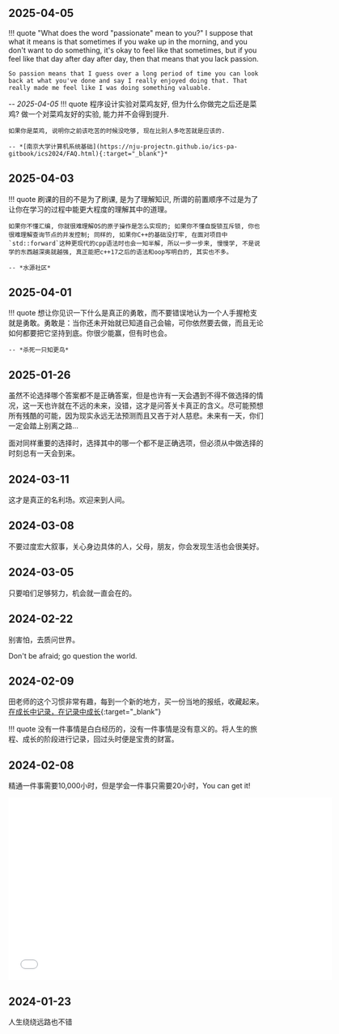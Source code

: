 ## 2025-04-05
!!! quote "What does the word "passionate" mean to you?"
    I suppose that what it means is that sometimes if you wake up in the morning, and you don't want to do something, it's okay to feel like that sometimes, but if you feel like that day after day after day, then that means that you lack passion.

    So passion means that I guess over a long period of time you can look back at what you've done and say I really enjoyed doing that. That really made me feel like I was doing something valuable.

-- *2025-04-05*
!!! quote
    程序设计实验对菜鸡友好, 但为什么你做完之后还是菜鸡? 做一个对菜鸡友好的实验, 能力并不会得到提升.

    如果你是菜鸡, 说明你之前该吃苦的时候没吃够, 现在比别人多吃苦就是应该的.

    -- *[南京大学计算机系统基础](https://nju-projectn.github.io/ics-pa-gitbook/ics2024/FAQ.html){:target="_blank"}*



## 2025-04-03
!!! quote
    刷课的目的不是为了刷课, 是为了理解知识, 所谓的前置顺序不过是为了让你在学习的过程中能更大程度的理解其中的道理。

    如果你不懂汇编, 你就很难理解OS的原子操作是怎么实现的; 如果你不懂自旋锁互斥锁, 你也很难理解查询节点的并发控制; 同样的, 如果你C++的基础没打牢, 在面对项目中`std::forward`这种更现代的cpp语法时也会一知半解, 所以一步一步来, 慢慢学, 不是说学的东西越深奥就越强, 真正能把c++17之后的语法和oop写明白的, 其实也不多。

    -- *水源社区*


## 2025-04-01
!!! quote
    想让你见识一下什么是真正的勇敢，而不要错误地认为一个人手握枪支就是勇敢。勇敢是：当你还未开始就已知道自己会输，可你依然要去做，而且无论如何都要把它坚持到底。你很少能赢，但有时也会。
    
    -- *杀死一只知更鸟*


## 2025-01-26
虽然不论选择哪个答案都不是正确答案，但是也许有一天会遇到不得不做选择的情况，这一天也许就在不远的未来，没错，这才是问答关卡真正的含义。尽可能预想所有残酷的可能，因为现实永远无法预测而且又吝于对人慈悲。未来有一天，你们一定会踏上别离之路...

面对同样重要的选择时，选择其中的哪一个都不是正确选项，但必须从中做选择的时刻总有一天会到来。


## 2024-03-11
这才是真正的名利场。欢迎来到人间。

## 2024-03-08
不要过度宏大叙事，关心身边具体的人，父母，朋友，你会发现生活也会很美好。

## 2024-03-05
只要咱们足够努力，机会就一直会在的。

## 2024-02-22
别害怕，去质问世界。

Don't be afraid; go question the world.

## 2024-02-09
田老师的这个习惯非常有趣，每到一个新的地方，买一份当地的报纸，收藏起来。[在成长中记录，在记录中成长](https://www.bilibili.com/video/BV1q6421u7XP/?spm_id_from=333.1365.list.card_archive.click&vd_source=a69c9948d8c31b427ccd421455913cab){:target="_blank"}

!!! quote
    没有一件事情是白白经历的，没有一件事情是没有意义的。将人生的旅程、成长的阶段进行记录，回过头时便是宝贵的财富。

## 2024-02-08
精通一件事需要10,000小时，但是学会一件事只需要20小时，You can get it!

<iframe src="//player.bilibili.com/player.html?aid=50668972&bvid=BV144411b7Uk&cid=88706634&p=1&autoplay=0&muted=0"width="640" height="360" scrolling="no" border="0" frameborder="no" framespacing="0" allowfullscreen="true"> </iframe>

## 2024-01-23
人生绕绕远路也不错



